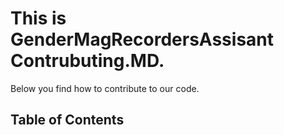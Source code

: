 # This is GenderMagRecordersAssisant Contrubuting.MD.
Below you find how to contribute to our code.

## Table of Contents

